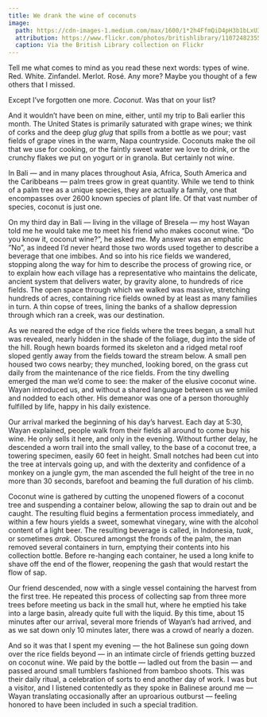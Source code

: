 ```yaml
---
title: We drank the wine of coconuts
image:
  path: https://cdn-images-1.medium.com/max/1600/1*2h4FfmQiD4pH3b1bLxU3TA.png
  attribution: https://www.flickr.com/photos/britishlibrary/11072482355
  caption: Via the British Library collection on Flickr
---
```


Tell me what comes to mind as you read these next words: types of wine. Red.
White. Zinfandel. Merlot. Rosé. Any more? Maybe you thought of a few others that
I missed.

Except I’ve forgotten one more. *Coconut*. Was that on your list?

And it wouldn’t have been on mine, either, until my trip to Bali earlier this
month. The United States is primarily saturated with grape wines; we think of
corks and the deep *glug glug* that spills from a bottle as we pour; vast fields
of grape vines in the warm, Napa countryside. Coconuts make the oil that we use
for cooking, or the faintly sweet water we love to drink, or the crunchy flakes
we put on yogurt or in granola. But certainly not wine.

In Bali — and in many places throughout Asia, Africa, South America and the
Caribbeans — palm trees grow in great quantity. While we tend to think of a palm
tree as a unique species, they are actually a family, one that encompasses over
2600 known species of plant life. Of that vast number of species, coconut is
just one.

On my third day in Bali — living in the village of Bresela — my host Wayan told
me he would take me to meet his friend who makes coconut wine. “Do you know it,
coconut wine?”, he asked me. My answer was an emphatic ”No”, as indeed I’d never
heard those two words used together to describe a beverage that one imbibes. And
so into his rice fields we wandered, stopping along the way for him to describe
the process of growing rice, or to explain how each village has a representative
who maintains the delicate, ancient system that delivers water, by gravity
alone, to hundreds of rice fields. The open space through which we walked was
massive, stretching hundreds of acres, containing rice fields owned by at least
as many families in turn. A thin copse of trees, lining the banks of a shallow
depression through which ran a creek, was our destination.

As we neared the edge of the rice fields where the trees began, a small hut was
revealed, nearly hidden in the shade of the foliage, dug into the side of the
hill. Rough hewn boards formed its skeleton and a ridged metal roof sloped
gently away from the fields toward the stream below. A small pen housed two cows
nearby; they munched, looking bored, on the grass cut daily from the maintenance
of the rice fields. From the tiny dwelling emerged the man we’d come to see: the
maker of the elusive coconut wine. Wayan introduced us, and without a shared
language between us we smiled and nodded to each other. His demeanor was one of
a person thoroughly fulfilled by life, happy in his daily existence.

Our arrival marked the beginning of his day’s harvest. Each day at 5:30, Wayan
explained, people walk from their fields all around to come buy his wine. He
only sells it here, and only in the evening. Without further delay, he descended
a worn trail into the small valley, to the base of a coconut tree, a towering
specimen, easily 60 feet in height. Small notches had been cut into the tree at
intervals going up, and with the dexterity and confidence of a monkey on a
jungle gym, the man ascended the full height of the tree in no more than 30
seconds, barefoot and beaming the full duration of his climb.

Coconut wine is gathered by cutting the unopened flowers of a coconut tree and
suspending a container below, allowing the sap to drain out and be caught. The
resulting fluid begins a fermentation process immediately, and within a few
hours yields a sweet, somewhat vinegary, wine with the alcohol content of a
light beer. The resulting beverage is called, in Indonesia, *tuak*, or sometimes
*arak*. Obscured amongst the fronds of the palm, the man removed several
containers in turn, emptying their contents into his collection bottle. Before
re-hanging each container, he used a long knife to shave off the end of the
flower, reopening the gash that would restart the flow of sap.

Our friend descended, now with a single vessel containing the harvest from the
first tree. He repeated this process of collecting sap from three more trees
before meeting us back in the small hut, where he emptied his take into a large
basin, already quite full with the liquid. By this time, about 15 minutes after
our arrival, several more friends of Wayan’s had arrived, and as we sat down
only 10 minutes later, there was a crowd of nearly a dozen.

And so it was that I spent my evening — the hot Balinese sun going down over the
rice fields beyond — in an intimate circle of friends getting buzzed on coconut
wine. We paid by the bottle — ladled out from the basin — and passed around
small tumblers fashioned from bamboo shoots. This was their daily ritual, a
celebration of sorts to end another day of work. I was but a visitor, and I
listened contentedly as they spoke in Balinese around me — Wayan translating
occasionally after an uproarious outburst — feeling honored to have been
included in such a special tradition.
